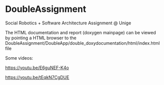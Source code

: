 # DoubleAssignment
Social Robotics + Software Architecture Assignment @ Unige

The HTML documentation and report (doxygen mainpage) can be viewed by pointing a HTML browser to 
the DoubleAssignment/DoubleApp/double_doxydocumentation/html/index.html file

Some videos:

https://youtu.be/E6guNEF-K4o

https://youtu.be/tEqkN7CgDUE

